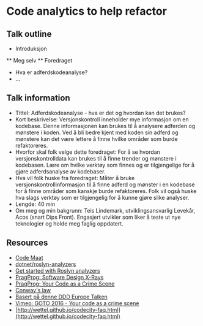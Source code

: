 # Code analytics to help refactor

## Talk outline

* Introduksjon

** Meg selv
** Foredraget

* Hva er adferdskodeanalyse?
* ...

## Talk information

* Tittel: Adferdskodeanalyse - hva er det og hvordan kan det brukes?
* Kort beskrivelse: Versjonskontroll inneholder mye informasjon om en kodebase. Denne informasjonen kan brukes til å analysere adferden og mønstere i koden. Ved å bli bedre kjent med koden sin adferd og mønstere kan det være lettere å finne hvilke områder som burde refaktoreres.
* Hvorfor skal folk velge dette foredraget: For å se hvordan versjonskontrolldata kan brukes til å finne trender og mønstere i kodebasen. Lære om hvilke verktøy som finnes og er tilgjengelige for å gjøre adferdsanalyse av kodebaser.
* Hva vil folk huske fra foredraget: Måter å bruke versjonskontrollinformasjon til å finne adferd og mønster i en kodebase for å finne områder som kanskje burde refaktoreres. Folk vil også huske hva slags verktøy som er tilgjengelig for å kunne gjøre slike analyser.
* Lengde: 40 min
* Om meg og min bakgrunn: Teis Lindemark, utviklingsansvarlig Levekår, Acos (snart Dips Front). Engasjert utvikler som liker å teste ut nye teknologier og holde meg faglig oppdatert.

## Resources

* [Code Maat](https://github.com/adamtornhill/code-maat)
* [dotnet/roslyn-analyzers](https://github.com/dotnet/roslyn-analyzers)
* [Get started with Roslyn analyzers](https://docs.microsoft.com/en-us/visualstudio/extensibility/getting-started-with-roslyn-analyzers?view=vs-2017)
* [PragProg: Software Design X-Rays](https://pragprog.com/book/atevol/software-design-x-rays)
* [PragProg: Your Code as a Crime Scene](https://pragprog.com/book/atcrime/your-code-as-a-crime-scene)
* [Conway's law](https://www.thoughtworks.com/insights/blog/demystifying-conways-law)
* [Basert på denne DDD Europe Talken](https://dddeurope.com/2019/speakers/adam-tornhill/)
* [Vimeo: GOTO 2016 - Your code as a crime scene](https://www.youtube.com/watch?v=7FApEq8wum4)
* [http://wettel.github.io/codecity-faq.html](http://wettel.github.io/codecity-faq.html)
